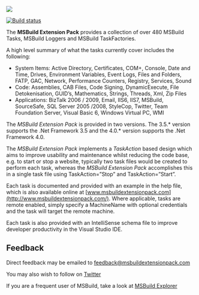 ![](https://github.com/mikefourie/MSBuildExtensionPack/raw/master/Images/Logo.png)

[![Build status](https://ci.appveyor.com/api/projects/status/jqebjbmgg9adecyx)](https://ci.appveyor.com/project/mikefourie/msbuildextensionpack)

The **MSBuild Extension Pack** provides a collection of over 480 MSBuild Tasks, MSBuild Loggers and MSBuild TaskFactories.

A high level summary of what the tasks currently cover includes the following:

* System Items: Active Directory, Certificates, COM+, Console, Date and Time, Drives, Environment Variables, Event Logs, Files and Folders, FATP, GAC, Network, Performance Counters, Registry, Services, Sound
* Code: Assemblies, CAB Files, Code Signing, DynamicExecute, File Detokenisation, GUID’s, Mathematics, Strings, Threads, Xml, Zip Files
* Applications: BizTalk 2006 / 2009, Email, IIS6, IIS7, MSBuild, SourceSafe, SQL Server 2005 /2008, StyleCop, Twitter, Team Foundation Server, Visual Basic 6, Windows Virtual PC, WMI

The *MSBuild Extension Pack* is provided in two versions. The 3.5.* version supports the .Net Framework 3.5 and the 4.0.* version supports the .Net Framework 4.0.

The *MSBuild Extension Pack* implements a *TaskAction* based design which aims to improve usability and maintenance whilst reducing the code base, e.g. to start or stop a website, typically two task files would be created to perform each task, whereas the *MSBuild Extension Pack* accomplishes this in a single task file using TaskAction=”Stop” and TaskAction=”Start”. 

Each task is documented and provided with an example in the help file, which is also available online at [www.msbuildextensionpack.com](http://www.msbuildextensionpack.com/). Where applicable, tasks are remote enabled, simply specify a MachineName with optional credentials and the task will target the remote machine.
 
Each task is also provided with an IntelliSense schema file to improve developer productivity in the Visual Studio IDE.

## Feedback
Direct feedback may be emailed to [feedback@msbuildextensionpack.com](mailto:feedback@msbuildextensionpack.com)

You may also wish to follow on [Twitter](http://www.twitter.com/msbep)

If you are a frequent user of MSBuild, take a look at [MSBuild Explorer](http://www.msbuildexplorer.com)
